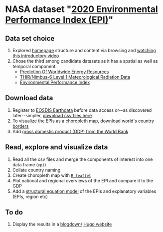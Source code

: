 # NASA dataset "[2020 Environmental Performance Index (EPI)](https://data.nasa.gov/dataset/2018-Environmental-Performance-Index-EPI-/ch9t-bz36)"
## Data set choice
1. Explored [homepage](https://nasa.github.io/data-nasa-gov-frontpage/data_visualizations.html) structure and content via browsing and [watching this introductory video](https://docs.google.com/presentation/d/10xoC0N1jWOxEFwGml-Ivnn6GYxJ2_tbAZjdl7aRzaI8/edit#slide=id.g61f57fe376_0_1725)
1. Chose the third among candidate datasets as it has a spatial as well as temporal component:
    * [Prediction Of Worldwide Energy Resources](https://data.nasa.gov/Earth-Science/Prediction-Of-Worldwide-Energy-Resources-POWER-/wn3p-qsan)
    * [THIR/Nimbus-6 Level 1 Meteorological Radiation Data](https://data.nasa.gov/Earth-Science/THIR-Nimbus-6-Level-1-Meteorological-Radiation-Dat/6bre-7tjd)
    * [Environmental Performance Index](https://data.nasa.gov/dataset/2018-Environmental-Performance-Index-EPI-/ch9t-bz36)
    

## Download data
1. Register to [EOSDIS Earthdata](https://earthdata.nasa.gov/) before data access or--as discovered later--simpler, [download csv files here](https://epi.yale.edu/downloads)
1. To visualize the EPIs as a choropleth map, download [world's country borders](thematicmapping.org/downloads/TM_WORLD_BORDERS-0.3.zip)
1. Add [gross domestic product (GDP) from the World Bank](http://api.worldbank.org/v2/en/indicator/NY.GDP.MKTP.CD?downloadformat=csv)


## Read, explore and visualize data
1. Read all the csv files and merge the components of interest into one data.frame (`epi`)
1. Collate country naming
1. Create choropleth map with [`R leaflet`](https://cran.r-project.org/web/packages/leaflet/index.html)
1. Plot national and regional overviews of the EPI and compare it to the GDP
1. Add a [structural equation model](https://en.wikipedia.org/wiki/Structural_equation_modeling) of the EPIs and explanatory variables (EPIs, region etc)


## To do
1. Display the results in a [blogdown/](https://cran.r-project.org/web/packages/blogdown/index.html) [Hugo website](https://gohugo.io/)


